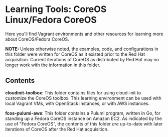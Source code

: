 # Learning Tools: CoreOS Linux/Fedora CoreOS

Here you'll find Vagrant environments and other resources for learning more about CoreOS/Fedora CoreOS.

**NOTE:** Unless otherwise noted, the examples, code, and configurations in this folder were written for CoreOS as it existed prior to the Red Hat acquisition. Current iterations of CoreOS as distributed by Red Hat may no longer work with the information in this folder.

## Contents

**cloudinit-toolbox**: This folder contains files for using cloud-init to customize the CoreOS toolbox. This learning environment can be used with local Vagrant VMs, with OpenStack instances, or with AWS instances.

**fcos-pulumi-aws**: This folder contains a Pulumi program, written in Go, for standing up a Fedora CoreOS instance on Amazon EC2. As indicated by the use of "Fedora CoreOS", the contents of this folder _are_ up-to-date with later iterations of CoreOS after the Red Hat acquisition.
